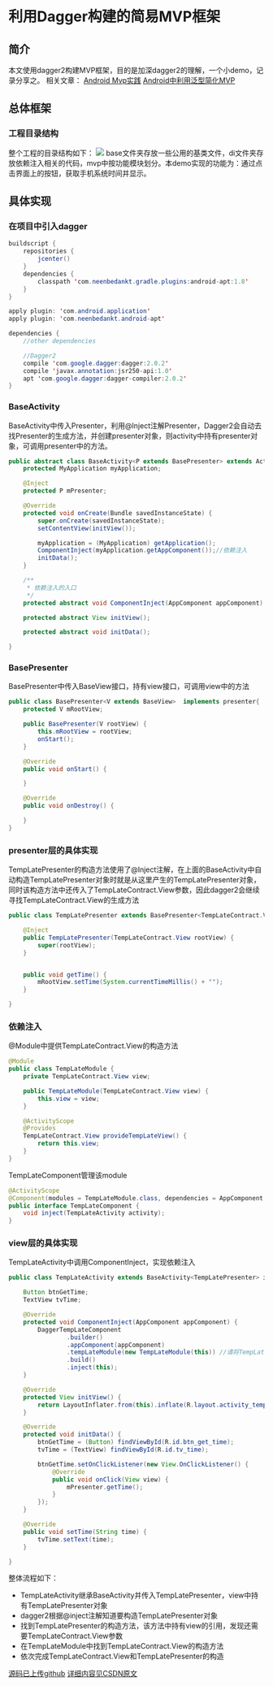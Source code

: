# 利用Dagger构建的简易MVP框架
## 简介
本文使用dagger2构建MVP框架，目的是加深dagger2的理解，一个小demo，记录分享之。
相关文章：
[Android Mvp实践](http://blog.csdn.net/yaodong379/article/details/51184460)
[Android中利用泛型简化MVP](http://blog.csdn.net/yaodong379/article/details/52904535)

## 总体框架
### 工程目录结构
整个工程的目录结构如下：
![](http://i.imgur.com/fNGSPTr.png)
base文件夹存放一些公用的基类文件，di文件夹存放依赖注入相关的代码，mvp中按功能模块划分。本demo实现的功能为：通过点击界面上的按钮，获取手机系统时间并显示。

## 具体实现
### 在项目中引入dagger
```java
buildscript {
    repositories {
        jcenter()
    }
    dependencies {
        classpath 'com.neenbedankt.gradle.plugins:android-apt:1.8'
    }
}

apply plugin: 'com.android.application' 
apply plugin: 'com.neenbedankt.android-apt'

dependencies {
    //other dependencies

    //Dagger2
    compile 'com.google.dagger:dagger:2.0.2'
    compile 'javax.annotation:jsr250-api:1.0'
    apt 'com.google.dagger:dagger-compiler:2.0.2'
}
```
### BaseActivity
BaseActivity中传入Presenter，利用@Inject注解Presenter，Dagger2会自动去找Presenter的生成方法，并创建presenter对象，则activity中持有presenter对象，可调用presenter中的方法。
```java
public abstract class BaseActivity<P extends BasePresenter> extends Activity {
    protected MyApplication myApplication;

    @Inject
    protected P mPresenter;

    @Override
    protected void onCreate(Bundle savedInstanceState) {
        super.onCreate(savedInstanceState);
        setContentView(initView());

        myApplication = (MyApplication) getApplication();
        ComponentInject(myApplication.getAppComponent());//依赖注入
        initData();
    }

    /**
     * 依赖注入的入口
     */
    protected abstract void ComponentInject(AppComponent appComponent);

    protected abstract View initView();

    protected abstract void initData();

}
```
### BasePresenter
BasePresenter中传入BaseView接口，持有view接口，可调用view中的方法
```java
public class BasePresenter<V extends BaseView>  implements presenter{
    protected V mRootView;

    public BasePresenter(V rootView) {
        this.mRootView = rootView;
        onStart();
    }

    @Override
    public void onStart() {

    }

    @Override
    public void onDestroy() {

    }
}
```
### presenter层的具体实现
TempLatePresenter的构造方法使用了@Inject注解，在上面的BaseActivity中自动构造TempLatePresenter对象时就是从这里产生的TempLatePresenter对象，同时该构造方法中还传入了TempLateContract.View参数，因此dagger2会继续寻找TempLateContract.View的生成方法
```java
public class TempLatePresenter extends BasePresenter<TempLateContract.View> {

    @Inject
    public TempLatePresenter(TempLateContract.View rootView) {
        super(rootView);
    }


    public void getTime() {
        mRootView.setTime(System.currentTimeMillis() + "");
    }

}

```
### 依赖注入
@Module中提供TempLateContract.View的构造方法
```java
@Module
public class TempLateModule {
    private TempLateContract.View view;

    public TempLateModule(TempLateContract.View view) {
        this.view = view;
    }

    @ActivityScope
    @Provides
    TempLateContract.View provideTempLateView() {
        return this.view;
    }
}
```
TempLateComponent管理该module
```java
@ActivityScope
@Component(modules = TempLateModule.class, dependencies = AppComponent.class)
public interface TempLateComponent {
    void inject(TempLateActivity activity);
}
```
### view层的具体实现
TempLateActivity中调用ComponentInject，实现依赖注入
```java
public class TempLateActivity extends BaseActivity<TempLatePresenter> implements TempLateContract.View{

    Button btnGetTime;
    TextView tvTime;

    @Override
    protected void ComponentInject(AppComponent appComponent) {
        DaggerTempLateComponent
                .builder()
                .appComponent(appComponent)
                .tempLateModule(new TempLateModule(this)) //请将TempLateModule()第一个首字母改为小写
                .build()
                .inject(this);
    }

    @Override
    protected View initView() {
        return LayoutInflater.from(this).inflate(R.layout.activity_template, null, false);
    }

    @Override
    protected void initData() {
        btnGetTime = (Button) findViewById(R.id.btn_get_time);
        tvTime = (TextView) findViewById(R.id.tv_time);

        btnGetTime.setOnClickListener(new View.OnClickListener() {
            @Override
            public void onClick(View view) {
                mPresenter.getTime();
            }
        });
    }

    @Override
    public void setTime(String time) {
        tvTime.setText(time);
    }

}
```

整体流程如下：
- TempLateActivity继承BaseActivity并传入TempLatePresenter，view中持有TempLatePresenter对象
- dagger2根据@inject注解知道要构造TempLatePresenter对象
- 找到TempLatePresenter的构造方法，该方法中持有view的引用，发现还需要TempLateContract.View参数
- 在TempLateModule中找到TempLateContract.View的构造方法
- 依次完成TempLateContract.View和TempLatePresenter的构造

[源码已上传github](https://github.com/autume/OdenSimpleTemplate)
[详细内容见CSDN原文](http://blog.csdn.net/yaodong379/article/details/61414333)




